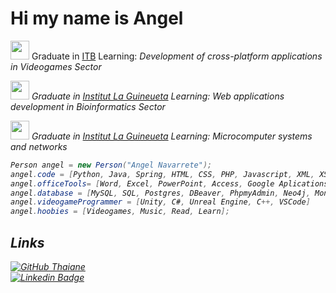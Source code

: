 # Hi my name is Angel
<p><img src="https://dca.cat/wp-content/uploads/2022/05/ITB_Logo_ITBdesc_800-Direccio-ITB-Alberto-Vila.png" width="30"> Graduate in <a href="http://www.itb.cat">ITB</a> Learning:<em> Development of cross-platform applications in Videogames Sector<img 
</em></p>
<p><img src="https://agora.xtec.cat/ieslaguineueta/wp-content/uploads/usu766/2023/02/Logo-Peq-INSlaGuineueta.png" width="30"> Graduate in <a href="https://www.inslaguineueta.cat/portada/">Institut La Guineueta</a> Learning:<em> Web applications development in Bioinformatics Sector<img 
</em></p>
<p><img src="https://agora.xtec.cat/ieslaguineueta/wp-content/uploads/usu766/2023/02/Logo-Peq-INSlaGuineueta.png" width="30"> Graduate in <a href="https://www.inslaguineueta.cat/portada/">Institut La Guineueta</a> Learning:<em> Microcomputer systems and networks</em></p>  

```csharp
Person angel = new Person("Angel Navarrete");
angel.code = [Python, Java, Spring, HTML, CSS, PHP, Javascript, XML, XSD, XPath, XQuery, XSLT, R, Shiny, BioPython, Git, Github, GitKraken];
angel.officeTools= [Word, Excel, PowerPoint, Access, Google Aplications];
angel.database = [MySQL, SQL, Postgres, DBeaver, PhpmyAdmin, Neo4j, MongoDB];
angel.videogameProgrammer = [Unity, C#, Unreal Engine, C++, VSCode]
angel.hoobies = [Videogames, Music, Read, Learn];
```
    
## Links
[![GitHub Thaiane](https://img.shields.io/github/followers/Angelns29?label=follow&style=social)](https://github.com/Angelns29)  
[![Linkedin Badge](https://img.shields.io/badge/-AngelNavarrete-blue?style=flat-square&logo=Linkedin&logoColor=white&link=https://www.linkedin.com/in/angel-navarrete-6783b9268/)](https://www.linkedin.com/in/angel-navarrete-sanchez-6783b9268/)




